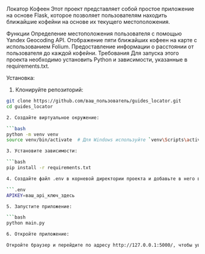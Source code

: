 Локатор Кофеен
Этот проект представляет собой простое приложение на основе Flask, которое позволяет пользователям находить ближайшие кофейни на основе их текущего местоположения.

Функции
Определение местоположения пользователя с помощью Yandex Geocoding API.
Отображение пяти ближайших кофеен на карте с использованием Folium.
Предоставление информации о расстоянии от пользователя до каждой кофейни.
Требования
Для запуска этого проекта необходимо установить Python и зависимости, указанные в requirements.txt.

Установка:

1. Клонируйте репозиторий:

```bash
git clone https://github.com/ваш_пользователь/guides_locator.git
cd guides_locator

2. Создайте виртуальное окружение:

```bash
python -m venv venv
source venv/bin/activate  # Для Windows используйте `venv\Scripts\activate`

3. Установите зависимости:

```bash
pip install -r requirements.txt

4. Создайте файл .env в корневой директории проекта и добавьте в него ваш API-ключ для Yandex Geocoding:

```.env
APIKEY=ваш_api_ключ_здесь

5. Запустите приложение:

```bash
python main.py

6. Откройте приложение:

Откройте браузер и перейдите по адресу http://127.0.0.1:5000/, чтобы увидеть приложение в действии.
